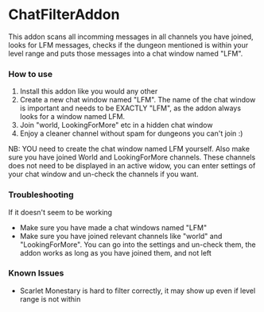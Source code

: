 # ChatFilterAddon
This addon scans all incomming messages in all channels you have joined, looks for LFM messages, checks if the dungeon mentioned is within your level range and puts those messages into a chat window named "LFM". 

### How to use

1. Install this addon like you would any other
2. Create a new chat window named "LFM". The name of the chat window is important and needs to be EXACTLY "LFM", as the addon always looks for a window named LFM. 
3. Join "world, LookingForMore" etc in a hidden chat window
4. Enjoy a cleaner channel without spam for dungeons you can't join :)




NB: YOU need to create the chat window named LFM yourself. Also make sure you have joined World and LookingForMore channels. These channels does not need to be displayed in an active widow, you can enter settings of your chat window and un-check the channels if you want.



### Troubleshooting

If it doesn't seem to be working

- Make sure you have made a chat windows named "LFM"
- Make sure you have joined relevant channels like "world" and "LookingForMore". You can go into the settings and un-check them, the addon works as long as you have joined them, and not left

### Known Issues

- Scarlet Monestary is hard to filter correctly, it may show up even if level range is not within
